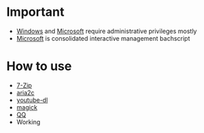 # Important
- [Windows](/Windows/) and [Microsoft](/Microsoft/) require administrative privileges mostly
- [Microsoft](/Microsoft/) is consolidated interactive management bachscript

# How to use
- [7-Zip](/7-zip/README.md)
- [aria2c](/aria2c/README.md)
- [youtube-dl](/youtube-dl/README.md)
- [magick](/magick/README.md)
- [QQ](/QQ/README.md)
- Working
